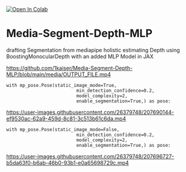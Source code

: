 [![Open In Colab](https://colab.research.google.com/assets/colab-badge.svg)](https://colab.research.google.com/github/1kaiser/Media-Segment-Depth-MLP/blob/main/Segmentation_Depth_MLP.ipynb)


# Media-Segment-Depth-MLP
drafting Segmentation from mediapipe holistic estimating Depth using BoostingMonocularDepth with an added MLP Model in JAX

https://github.com/1kaiser/Media-Segment-Depth-MLP/blob/main/media/OUTPUT_FILE.mp4
```
with mp_pose.Pose(static_image_mode=True, 
                          min_detection_confidence=0.2,
                          model_complexity=2, 
                          enable_segmentation=True,) as pose:
```

https://user-images.githubusercontent.com/26379748/207690144-ef9530ac-62a9-459d-8c81-3c513b61c6da.mp4



```
with mp_pose.Pose(static_image_mode=False, 
                          min_detection_confidence=0.2,
                          model_complexity=2, 
                          enable_segmentation=True,) as pose:
```
https://user-images.githubusercontent.com/26379748/207696727-b5da63f0-b6ab-46b0-93b1-e0a65698729c.mp4

